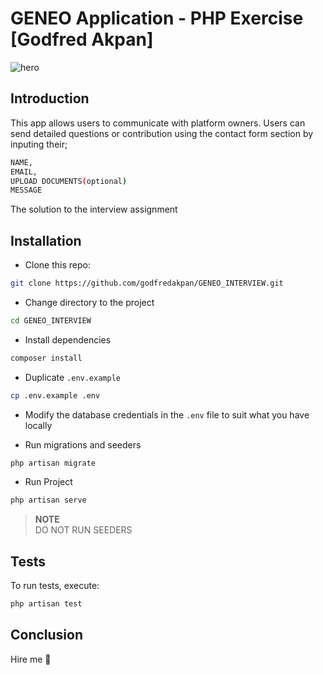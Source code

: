 # GENEO Application - PHP Exercise [Godfred Akpan]

![hero](https://res.cloudinary.com/archer/image/upload/v1621177126/Screen_Shot_2021-05-16_at_3.56.47_PM.png)

## Introduction

This app allows users to communicate with platform owners.
Users can send detailed questions or contribution using the contact form section by inputing their;
```bash
NAME,
EMAIL,
UPLOAD DOCUMENTS(optional)
MESSAGE

```
The solution to the interview assignment

## Installation

* Clone this repo:

```bash
git clone https://github.com/godfredakpan/GENEO_INTERVIEW.git
```

* Change directory to the project

```bash
cd GENEO_INTERVIEW
```

* Install dependencies

```bash
composer install
```

* Duplicate `.env.example`

```bash
cp .env.example .env
```

* Modify the database credentials in the `.env` file to suit what you have locally

* Run migrations and seeders

```bash
php artisan migrate
```

* Run Project

```bash
php artisan serve
```


>**NOTE**<br/>
> DO NOT RUN SEEDERS

## Tests

To run tests, execute:

```bash
php artisan test
```

## Conclusion

Hire me 🙂

